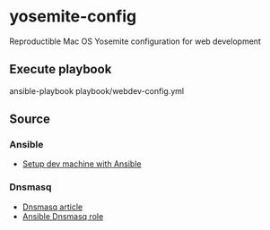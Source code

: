 # yosemite-config
Reproductible Mac OS Yosemite configuration for web development

##

## Execute playbook

ansible-playbook playbook/webdev-config.yml

## Source

### Ansible

- [Setup dev machine with Ansible](https://steveedson.co.uk/ansible/dev-machine/)

### Dnsmasq

- [Dnsmasq article](https://passingcuriosity.com/2013/dnsmasq-dev-osx/)
- [Ansible Dnsmasq role](https://github.com/norm/ansible-role-osx-dnsmasq)